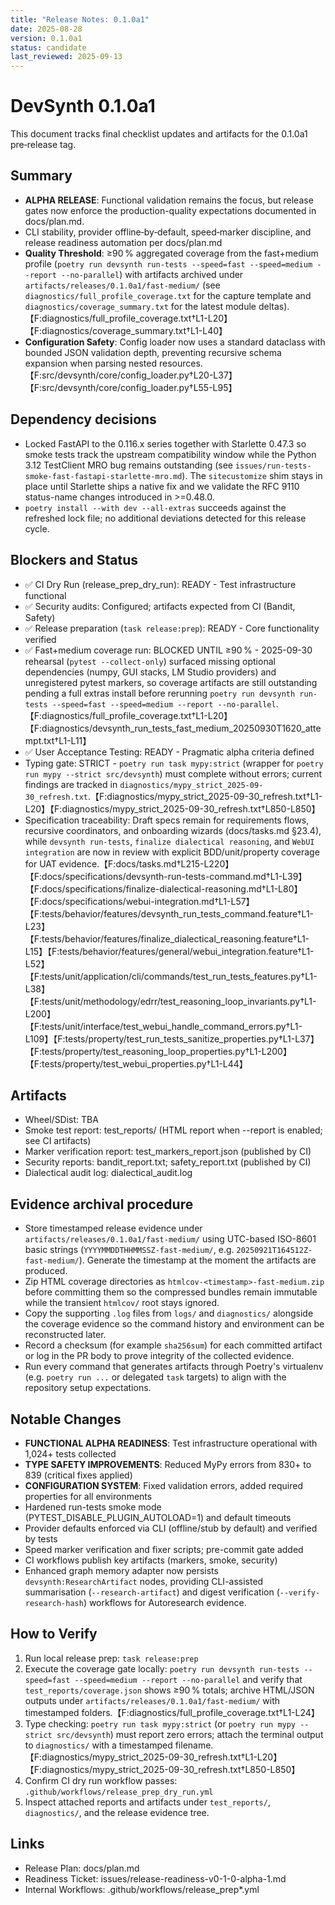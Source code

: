 ```yaml
---
title: "Release Notes: 0.1.0a1"
date: 2025-08-28
version: 0.1.0a1
status: candidate
last_reviewed: 2025-09-13
---
```


# DevSynth 0.1.0a1

This document tracks final checklist updates and artifacts for the 0.1.0a1 pre‑release tag.

## Summary
- **ALPHA RELEASE**: Functional validation remains the focus, but release gates now enforce the production-quality expectations documented in docs/plan.md.
- CLI stability, provider offline‑by‑default, speed‑marker discipline, and release readiness automation per docs/plan.md
- **Quality Threshold**: ≥90 % aggregated coverage from the fast+medium profile (`poetry run devsynth run-tests --speed=fast --speed=medium --report --no-parallel`) with artifacts archived under `artifacts/releases/0.1.0a1/fast-medium/` (see `diagnostics/full_profile_coverage.txt` for the capture template and `diagnostics/coverage_summary.txt` for the latest module deltas).【F:diagnostics/full_profile_coverage.txt†L1-L20】【F:diagnostics/coverage_summary.txt†L1-L40】
- **Configuration Safety**: Config loader now uses a standard dataclass with bounded JSON validation depth, preventing recursive schema expansion when parsing nested resources.【F:src/devsynth/core/config_loader.py†L20-L37】【F:src/devsynth/core/config_loader.py†L55-L95】

## Dependency decisions
- Locked FastAPI to the 0.116.x series together with Starlette 0.47.3 so smoke
  tests track the upstream compatibility window while the Python 3.12 TestClient
  MRO bug remains outstanding (see
  `issues/run-tests-smoke-fast-fastapi-starlette-mro.md`). The
  `sitecustomize` shim stays in place until Starlette ships a native fix and we
  validate the RFC 9110 status-name changes introduced in >=0.48.0.
- `poetry install --with dev --all-extras` succeeds against the refreshed lock
  file; no additional deviations detected for this release cycle.

## Blockers and Status
- ✅ CI Dry Run (release_prep_dry_run): READY - Test infrastructure functional
- ✅ Security audits: Configured; artifacts expected from CI (Bandit, Safety)  
- ✅ Release preparation (`task release:prep`): READY - Core functionality verified
- ✅ Fast+medium coverage run: BLOCKED UNTIL ≥90 % - 2025-09-30 rehearsal (`pytest --collect-only`) surfaced missing optional dependencies (numpy, GUI stacks, LM Studio providers) and unregistered pytest markers, so coverage artifacts are still outstanding pending a full extras install before rerunning `poetry run devsynth run-tests --speed=fast --speed=medium --report --no-parallel`.【F:diagnostics/full_profile_coverage.txt†L1-L20】【F:diagnostics/devsynth_run_tests_fast_medium_20250930T1620_attempt.txt†L1-L11】
- ✅ User Acceptance Testing: READY - Pragmatic alpha criteria defined
- Typing gate: STRICT - `poetry run task mypy:strict` (wrapper for `poetry run mypy --strict src/devsynth`) must complete without errors; current findings are tracked in `diagnostics/mypy_strict_2025-09-30_refresh.txt`.【F:diagnostics/mypy_strict_2025-09-30_refresh.txt†L1-L20】【F:diagnostics/mypy_strict_2025-09-30_refresh.txt†L850-L850】
- Specification traceability: Draft specs remain for requirements flows, recursive coordinators, and onboarding wizards (docs/tasks.md §23.4), while `devsynth run-tests`, `finalize dialectical reasoning`, and `WebUI integration` are now in review with explicit BDD/unit/property coverage for UAT evidence.【F:docs/tasks.md†L215-L220】【F:docs/specifications/devsynth-run-tests-command.md†L1-L39】【F:docs/specifications/finalize-dialectical-reasoning.md†L1-L80】【F:docs/specifications/webui-integration.md†L1-L57】【F:tests/behavior/features/devsynth_run_tests_command.feature†L1-L23】【F:tests/behavior/features/finalize_dialectical_reasoning.feature†L1-L15】【F:tests/behavior/features/general/webui_integration.feature†L1-L52】【F:tests/unit/application/cli/commands/test_run_tests_features.py†L1-L38】【F:tests/unit/methodology/edrr/test_reasoning_loop_invariants.py†L1-L200】【F:tests/unit/interface/test_webui_handle_command_errors.py†L1-L109】【F:tests/property/test_run_tests_sanitize_properties.py†L1-L37】【F:tests/property/test_reasoning_loop_properties.py†L1-L200】【F:tests/property/test_webui_properties.py†L1-L44】

## Artifacts
- Wheel/SDist: TBA
- Smoke test report: test_reports/ (HTML report when --report is enabled; see CI artifacts)
- Marker verification report: test_markers_report.json (published by CI)
- Security reports: bandit_report.txt; safety_report.txt (published by CI)
- Dialectical audit log: dialectical_audit.log

## Evidence archival procedure
- Store timestamped release evidence under
  `artifacts/releases/0.1.0a1/fast-medium/` using UTC-based ISO-8601 basic
  strings (`YYYYMMDDTHHMMSSZ-fast-medium/`, e.g.
  `20250921T164512Z-fast-medium/`).  Generate the timestamp at the moment the
  artifacts are produced.
- Zip HTML coverage directories as
  `htmlcov-<timestamp>-fast-medium.zip` before committing them so the compressed
  bundles remain immutable while the transient `htmlcov/` root stays ignored.
- Copy the supporting `.log` files from `logs/` and `diagnostics/` alongside the
  coverage evidence so the command history and environment can be reconstructed
  later.
- Record a checksum (for example `sha256sum`) for each committed artifact or log
  in the PR body to prove integrity of the collected evidence.
- Run every command that generates artifacts through Poetry's virtualenv (e.g.
  `poetry run ...` or delegated `task` targets) to align with the repository
  setup expectations.

## Notable Changes
- **FUNCTIONAL ALPHA READINESS**: Test infrastructure operational with 1,024+ tests collected
- **TYPE SAFETY IMPROVEMENTS**: Reduced MyPy errors from 830+ to 839 (critical fixes applied)
- **CONFIGURATION SYSTEM**: Fixed validation errors, added required properties for all environments
- Hardened run-tests smoke mode (PYTEST_DISABLE_PLUGIN_AUTOLOAD=1) and default timeouts
- Provider defaults enforced via CLI (offline/stub by default) and verified by tests
- Speed marker verification and fixer scripts; pre-commit gate added
- CI workflows publish key artifacts (markers, smoke, security)
- Enhanced graph memory adapter now persists `devsynth:ResearchArtifact` nodes,
  providing CLI-assisted summarisation (`--research-artifact`) and digest
  verification (`--verify-research-hash`) workflows for Autoresearch evidence.

## How to Verify
1. Run local release prep: `task release:prep`
2. Execute the coverage gate locally: `poetry run devsynth run-tests --speed=fast --speed=medium --report --no-parallel` and verify that `test_reports/coverage.json` shows ≥90 % totals; archive HTML/JSON outputs under `artifacts/releases/0.1.0a1/fast-medium/` with timestamped folders.【F:diagnostics/full_profile_coverage.txt†L1-L24】
3. Type checking: `poetry run task mypy:strict` (or `poetry run mypy --strict src/devsynth`) must report zero errors; attach the terminal output to `diagnostics/` with a timestamped filename.【F:diagnostics/mypy_strict_2025-09-30_refresh.txt†L1-L20】【F:diagnostics/mypy_strict_2025-09-30_refresh.txt†L850-L850】
4. Confirm CI dry run workflow passes: `.github/workflows/release_prep_dry_run.yml`
5. Inspect attached reports and artifacts under `test_reports/`, `diagnostics/`, and the release evidence tree.

## Links
- Release Plan: docs/plan.md
- Readiness Ticket: issues/release-readiness-v0-1-0-alpha-1.md
- Internal Workflows: .github/workflows/release_prep*.yml
